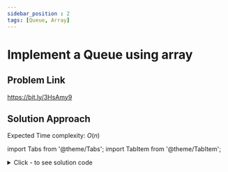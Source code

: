 ```yaml
---
sidebar_position : 2
tags: [Queue, Array]
---
```


# Implement a Queue using array

## Problem Link
https://bit.ly/3HsAmy9

## Solution Approach
Expected Time complexity: $O(n)$

import Tabs from '@theme/Tabs';
import TabItem from '@theme/TabItem';

<details><summary>Click - to see solution code</summary>

<Tabs>
<TabItem value="cpp" label="C++">

```cpp
class Node {
   public:
    int data;
    Node *next;
    Node(int data) {
        this->data = data;
        this->next = NULL;
    }
};
class Queue {
   public:
    Node *head, *tail;
    Queue() {
        head = NULL;
        tail = NULL;
    }

    bool isEmpty() { return (head == NULL && tail == NULL); }

    void enqueue(int data) {
        Node *newNode = new Node(data);
        if (head == NULL) {
            head = newNode;
            tail = newNode;
        } else {
            tail->next = newNode;
            tail = newNode;
        }
    }

    int dequeue() {
        if (head == NULL) return -1;
        Node *temp = head;
        head = head->next;
        if (head == NULL) tail = NULL;
        int x = temp->data;
        delete (temp);
        return x;
    }

    int front() {
        if (head == NULL) return -1;
        return (head->data);
    }
};  
```
</TabItem>
</Tabs>

</details>
